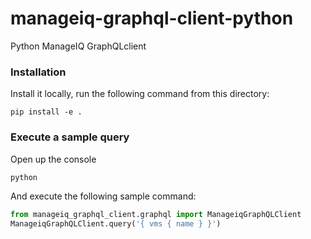 # manageiq-graphql-client-python
Python ManageIQ GraphQLclient 

### Installation
Install it locally, run the following command from this directory: 
```
pip install -e .
```

### Execute a sample query
Open up the console
```python
python
```

And execute the following sample command:
```python
from manageiq_graphql_client.graphql import ManageiqGraphQLClient
ManageiqGraphQLClient.query('{ vms { name } }')
```
